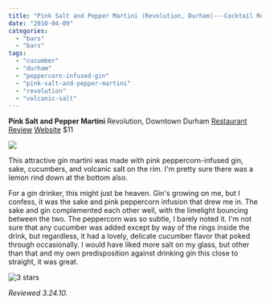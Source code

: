 ```yaml
---
title: "Pink Salt and Pepper Martini (Revolution, Durham)---Cocktail Review"
date: "2010-04-09"
categories:
  - "bars"
  - "bars"
tags:
  - "cucumber"
  - "durham"
  - "peppercorn-infused-gin"
  - "pink-salt-and-pepper-martini"
  - "revolution"
  - "volcanic-salt"
---
```


**Pink Salt and Pepper Martini** Revolution, Downtown Durham [Restaurant Review](http://www.thegourmez.com/?p=940) [Website](http://www.revolutionrestaurant.com/Revolution_Durham/Revolution_Enter.html) $11

![](http://www.thegourmez.com/gourmez/photos/revolution07.JPG)

This attractive gin martini was made with pink peppercorn-infused gin, sake, cucumbers, and volcanic salt on the rim. I'm pretty sure there was a lemon rind down at the bottom also.

For a gin drinker, this might just be heaven. Gin's growing on me, but I confess, it was the sake and pink peppercorn infusion that drew me in. The sake and gin complemented each other well, with the limelight bouncing between the two. The peppercorn was so subtle, I barely noted it. I'm not sure that any cucumber was added except by way of the rings inside the drink, but regardless, it had a lovely, delicate cucumber flavor that poked through occasionally. I would have liked more salt on my glass, but other than that and my own predisposition against drinking gin this close to straight, it was great.




<div class="caption">

![3 stars](http://s3.amazonaws.com/thegourmez-wpmedia/2009/02/rating_avocado1.gif "rating_avocado1")</div>


_Reviewed 3.24.10._
